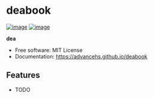 # deabook


[![image](https://img.shields.io/pypi/v/deabook.svg)](https://pypi.python.org/pypi/deabook)
[![image](https://img.shields.io/conda/vn/conda-forge/deabook.svg)](https://anaconda.org/conda-forge/deabook)


**dea**


-   Free software: MIT License
-   Documentation: https://advancehs.github.io/deabook
    

## Features

-   TODO
